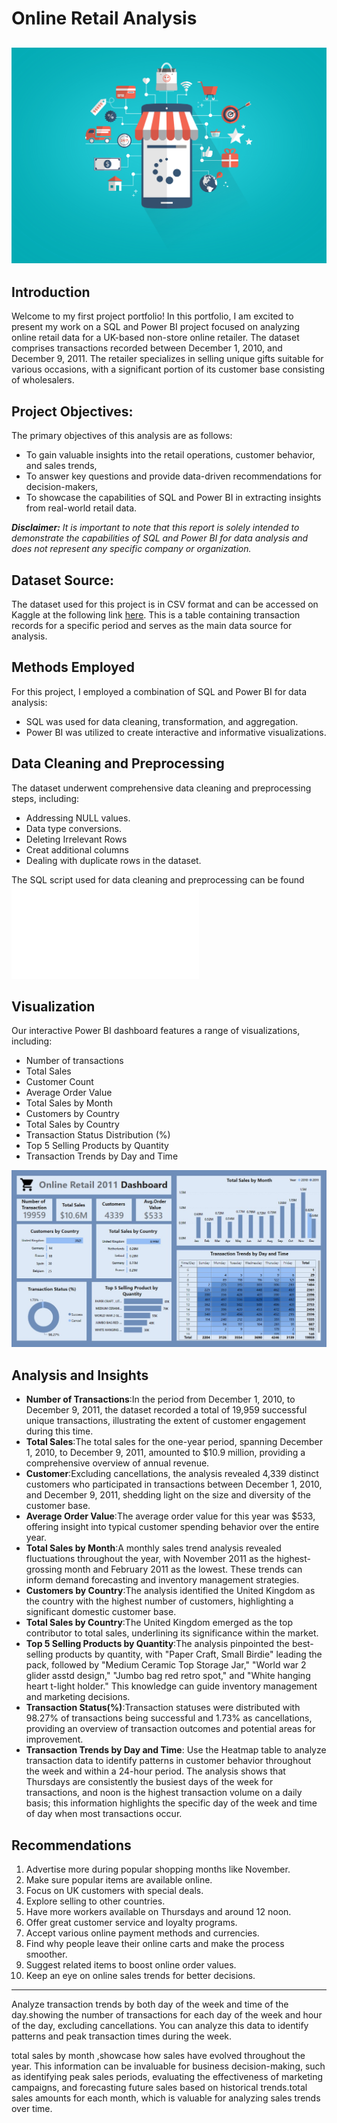 # Online Retail Analysis 

![](online-shopping-concept.jpg)
---
## Introduction
Welcome to my first project portfolio! In this portfolio, I am excited to present my work on a SQL and Power BI project focused on analyzing online retail data for a UK-based non-store online retailer. The dataset comprises transactions recorded between December 1, 2010, and December 9, 2011. The retailer specializes in selling unique gifts suitable for various occasions, with a significant portion of its customer base consisting of wholesalers.

## Project Objectives:
The primary objectives of this analysis are as follows:
- To gain valuable insights into the retail operations, customer behavior, and sales trends,
- To answer key questions and provide data-driven recommendations for decision-makers,
- To showcase the capabilities of SQL and Power BI in extracting insights from real-world retail data.

**_Disclaimer:_**
_It is important to note that this report is solely intended to demonstrate the capabilities of SQL and Power BI for data analysis and does not represent any specific company or organization._

## Dataset Source:
The dataset used for this project is in CSV format and can be accessed on Kaggle at the following link [here](https://www.kaggle.com/datasets/ulrikthygepedersen/online-retail-dataset). This is a table containing transaction records for a specific period and serves as the main data source for analysis.

## Methods Employed
For this project, I employed a combination of SQL and Power BI for data analysis:

- SQL was used for data cleaning, transformation, and aggregation.
- Power BI was utilized to create interactive and informative visualizations.

## Data Cleaning and Preprocessing
The dataset underwent comprehensive data cleaning and preprocessing steps, including:

- Addressing NULL values.
- Data type conversions.
- Deleting Irrelevant Rows
- Creat additional columns 
- Dealing with duplicate rows in the dataset.

The SQL script used for data cleaning and preprocessing can be found ![here](Online_Retail.sql)

## Visualization

Our interactive Power BI dashboard features a range of visualizations, including:
- Number of transactions               
- Total Sales                          
- Customer Count            
- Average Order Value
- Total Sales by Month                 
- Customers by Country
- Total Sales by Country               
- Transaction Status Distribution (%)
- Top 5 Selling Products by Quantity   
- Transaction Trends by Day and Time

![](Online_Retail_Dashboard.jpg)

## Analysis and Insights
- __Number of Transactions__:In the period from December 1, 2010, to December 9, 2011, the dataset recorded a total of 19,959 successful unique transactions, illustrating the extent of customer engagement during this time.
- __Total Sales__:The total sales for the one-year period, spanning December 1, 2010, to December 9, 2011, amounted to $10.9 million, providing a comprehensive overview of annual revenue.
- __Customer__:Excluding cancellations, the analysis revealed 4,339 distinct customers who participated in transactions between December 1, 2010, and December 9, 2011, shedding light on the size and diversity of the customer base.
- __Average Order Value__:The average order value for this year was $533, offering insight into typical customer spending behavior over the entire year.
- __Total Sales by Month__:A monthly sales trend analysis revealed fluctuations throughout the year, with November 2011 as the highest-grossing month and February 2011 as the lowest. These trends can inform demand forecasting and inventory management strategies.
- __Customers by Country__:The analysis identified the United Kingdom as the country with the highest number of customers, highlighting a significant domestic customer base.
- __Total Sales by Country__:The United Kingdom emerged as the top contributor to total sales, underlining its significance within the market.
- __Top 5 Selling Products by Quantity__:The analysis pinpointed the best-selling products by quantity, with "Paper Craft, Small Birdie" leading the pack, followed by "Medium Ceramic Top Storage Jar," "World war 2 glider asstd design," "Jumbo bag red retro spot," and "White hanging heart t-light holder." This knowledge can guide inventory management and marketing decisions.
- __Transaction Status(%)__:Transaction statuses were distributed with 98.27% of transactions being successful and 1.73% as cancellations, providing an overview of transaction outcomes and potential areas for improvement.
- __Transaction Trends by Day and Time__: Use the Heatmap table to analyze transaction data to identify patterns in customer behavior throughout the week and within a 24-hour period. The analysis shows that Thursdays are consistently the busiest days of the week for transactions, and noon is the highest transaction volume on a daily basis; this information highlights the specific day of the week and time of day when most transactions occur.
  
## Recommendations
1. Advertise more during popular shopping months like November.
2. Make sure popular items are available online.
3. Focus on UK customers with special deals.
4. Explore selling to other countries.
5. Have more workers available on Thursdays and around 12 noon.
6. Offer great customer service and loyalty programs.
7. Accept various online payment methods and currencies.
8. Find why people leave their online carts and make the process smoother.
9. Suggest related items to boost online order values.
10. Keep an eye on online sales trends for better decisions.

--------------
Analyze transaction trends by both day of the week and time of the day.showing the number of transactions for each day of the week and hour of the day, excluding cancellations. You can analyze this data to identify patterns and peak transaction times during the week.

total sales by month ,showcase how sales have evolved throughout the year. This information can be invaluable for business decision-making, such as identifying peak sales periods, evaluating the effectiveness of marketing campaigns, and forecasting future sales based on historical trends.total sales amounts for each month, which is valuable for analyzing sales trends over time.

